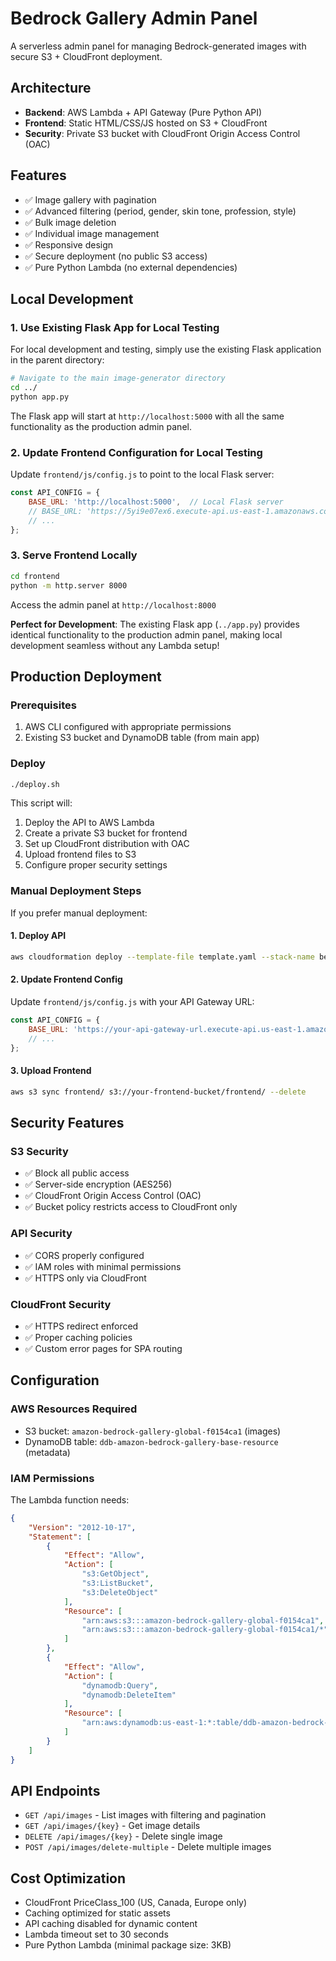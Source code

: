 # Bedrock Gallery Admin Panel

A serverless admin panel for managing Bedrock-generated images with secure S3 + CloudFront deployment.

## Architecture

- **Backend**: AWS Lambda + API Gateway (Pure Python API)
- **Frontend**: Static HTML/CSS/JS hosted on S3 + CloudFront
- **Security**: Private S3 bucket with CloudFront Origin Access Control (OAC)

## Features

- ✅ Image gallery with pagination
- ✅ Advanced filtering (period, gender, skin tone, profession, style)
- ✅ Bulk image deletion
- ✅ Individual image management
- ✅ Responsive design
- ✅ Secure deployment (no public S3 access)
- ✅ Pure Python Lambda (no external dependencies)

## Local Development

### 1. Use Existing Flask App for Local Testing

For local development and testing, simply use the existing Flask application in the parent directory:

```bash
# Navigate to the main image-generator directory
cd ../
python app.py
```

The Flask app will start at `http://localhost:5000` with all the same functionality as the production admin panel.

### 2. Update Frontend Configuration for Local Testing

Update `frontend/js/config.js` to point to the local Flask server:

```javascript
const API_CONFIG = {
    BASE_URL: 'http://localhost:5000',  // Local Flask server
    // BASE_URL: 'https://5yi9e07ex6.execute-api.us-east-1.amazonaws.com/prod',  // Production
    // ...
};
```

### 3. Serve Frontend Locally

```bash
cd frontend
python -m http.server 8000
```

Access the admin panel at `http://localhost:8000`

**Perfect for Development**: The existing Flask app (`../app.py`) provides identical functionality to the production admin panel, making local development seamless without any Lambda setup!

## Production Deployment

### Prerequisites

1. AWS CLI configured with appropriate permissions
2. Existing S3 bucket and DynamoDB table (from main app)

### Deploy

```bash
./deploy.sh
```

This script will:
1. Deploy the API to AWS Lambda
2. Create a private S3 bucket for frontend
3. Set up CloudFront distribution with OAC
4. Upload frontend files to S3
5. Configure proper security settings

### Manual Deployment Steps

If you prefer manual deployment:

#### 1. Deploy API

```bash
aws cloudformation deploy --template-file template.yaml --stack-name bedrock-gallery-admin --capabilities CAPABILITY_IAM --parameter-overrides Stage=prod AdminBucketName=your-bucket-name --region us-east-1
```

#### 2. Update Frontend Config

Update `frontend/js/config.js` with your API Gateway URL:

```javascript
const API_CONFIG = {
    BASE_URL: 'https://your-api-gateway-url.execute-api.us-east-1.amazonaws.com/prod',
    // ...
};
```

#### 3. Upload Frontend

```bash
aws s3 sync frontend/ s3://your-frontend-bucket/frontend/ --delete
```

## Security Features

### S3 Security
- ✅ Block all public access
- ✅ Server-side encryption (AES256)
- ✅ CloudFront Origin Access Control (OAC)
- ✅ Bucket policy restricts access to CloudFront only

### API Security
- ✅ CORS properly configured
- ✅ IAM roles with minimal permissions
- ✅ HTTPS only via CloudFront

### CloudFront Security
- ✅ HTTPS redirect enforced
- ✅ Proper caching policies
- ✅ Custom error pages for SPA routing

## Configuration

### AWS Resources Required

- S3 bucket: `amazon-bedrock-gallery-global-f0154ca1` (images)
- DynamoDB table: `ddb-amazon-bedrock-gallery-base-resource` (metadata)

### IAM Permissions

The Lambda function needs:
```json
{
    "Version": "2012-10-17",
    "Statement": [
        {
            "Effect": "Allow",
            "Action": [
                "s3:GetObject",
                "s3:ListBucket",
                "s3:DeleteObject"
            ],
            "Resource": [
                "arn:aws:s3:::amazon-bedrock-gallery-global-f0154ca1",
                "arn:aws:s3:::amazon-bedrock-gallery-global-f0154ca1/*"
            ]
        },
        {
            "Effect": "Allow",
            "Action": [
                "dynamodb:Query",
                "dynamodb:DeleteItem"
            ],
            "Resource": [
                "arn:aws:dynamodb:us-east-1:*:table/ddb-amazon-bedrock-gallery-base-resource"
            ]
        }
    ]
}
```

## API Endpoints

- `GET /api/images` - List images with filtering and pagination
- `GET /api/images/{key}` - Get image details
- `DELETE /api/images/{key}` - Delete single image
- `POST /api/images/delete-multiple` - Delete multiple images

## Cost Optimization

- CloudFront PriceClass_100 (US, Canada, Europe only)
- Caching optimized for static assets
- API caching disabled for dynamic content
- Lambda timeout set to 30 seconds
- Pure Python Lambda (minimal package size: 3KB)
